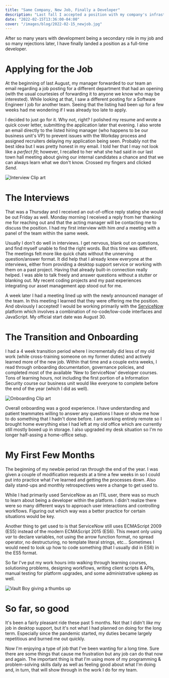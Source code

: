 ```yaml
---
title: "Same Company, New Job, Finally a Developer"
description: "Last fall I accepted a position with my company's infrastructure & tools team as a software engineer. What have I been up to the past few months?"
date: "2022-02-15T13:36:00-04:00"
cover: "/images/blog/2022-02-15_newjob.jpg"
---
```


After so many years with development being a secondary role in my job and so many rejections later, I have finally landed a position as a full-time developer.

# Applying for the Job

At the beginning of last August, my manager forwarded to our team an email regarding a job posting for a different department that had an opening (with the usual courtesies of forwarding it to anyone we know who may be interested). While looking at that, I saw a different posting for a Software Engineer I job for another team. Seeing that the listing had been up for a few weeks had me wondering if I was already too late to apply.

I decided to just go for it. Why not, right? I polished my resume and wrote a quick cover letter, submitting the application later that evening. I also wrote an email directly to the listed hiring manager (who happens to be our business unit's VP) to prevent issues with the Workday process and assigned recruiters delaying my application being seen. Probably not the best idea but I was pretty honest in my email. I told her that I may not look like a _perfect fit_; however, I recalled to her what she had said in our last town hall meeting about giving our internal candidates a chance and that we can always learn what we don't know. Crossed my fingers and clicked _Send_.

![Interview Clip art](/images/blog/2022-02-15_interview.png)

# The Interviews

That was a Thursday and I received an out-of-office reply stating she would be out Friday as well. Monday morning I received a reply from her thanking me for reaching out and that the acting manager will be contacting me to discuss the position. I had my first interview with him _and_ a meeting with a panel of the team within the same week.

Usually I don't do well in interviews. I get nervous, blank out on questions, and find myself unable to find the right words. But this time was different. The meetings felt more like quick chats without the unnerving question/answer format. It did help that I already knew everyone at the interviews, either from providing a desktop support service or working with them on a past project. Having that already built-in connection really helped. I was able to talk freely and answer questions without a stutter or blanking out. My recent coding projects and my past experiences integrating our asset management app stood out for me.

A week later I had a meeting lined up with the newly announced manager of the team. In this meeting I learned that they were offering me the position. And obviously I accepted! I would be working primarily with the [ServiceNow](https://www.servicenow.com/) platform which involves a combination of no-code/low-code interfaces and JavaScript. My official start date was August 30.

# The Transition and Onboarding

I had a 4 week transition period where I incrementally did less of my old work (while cross-training someone on my former duties) and actively learned more of the new job. Within that time and a couple extra weeks, I read through onboarding documentation, governance policies, and completed most of the available 'New to ServiceNow' developer courses. Tons of learning hours, not including the first portion of a Information Security course our business unit would like everyone to complete before the end of the year (which I did as well).

![Onboarding Clip art](/images/blog/2022-02-15_onboarding.png)

Overall onboarding was a good experience. I have understanding and patient teammates willing to answer any questions I have or show me how to do something that I hadn't done before. I am working entirely remote so I brought home everything else I had left at my old office which are currently still mostly boxed up in storage. I also upgraded my desk situation so I'm no longer half-assing a home-office setup.

# My First Few Months

The beginning of my newbie period ran through the end of the year. I was given a couple of modification requests at a time a few weeks in so I could put into practice what I've learned and getting the processes down. Also daily stand-ups and monthly retrospectives were a change to get used to.

While I had primarily used ServiceNow as an ITIL user, there was so much to learn about being a developer within the platform. I didn't realize there were so many different ways to approach user interactions and controlling workflows. Figuring out which way was a better practice for certain situations would be key.

Another thing to get used to is that ServiceNow still uses ECMAScript 2009 (ES5) instead of the modern ECMAScript 2015 (ES6). This meant only using _var_ to declare variables, not using the arrow function format, no spread operator, no destructuring, no template literal strings, etc... Sometimes I would need to look up how to code something (that I usually did in ES6) in the ES5 format.

So far I've put my work hours into walking through learning courses, solutioning problems, designing workflows, writing client scripts & APIs, manual testing for platform upgrades, and some administrative upkeep as well.

![Vault Boy giving a thumbs up](/images/blog/2022-02-15_vaultboy.jpg)

# So far, so good

It's been a fairly pleasant ride these past 5 months. Not that I didn't _like_ my job in desktop support, but it's not what I had planned on doing for the long term. Especially since the pandemic started, my duties became largely repetitious and burned me out quickly.

Now I'm enjoying a type of job that I've been wanting for a long time. Sure there are some things that cause me frustration but any job can do that now and again. The important thing is that I'm using more of my programming & problem-solving skills daily as well as feeling good about what I'm doing and, in turn, that will show through in the work I do for my team.

